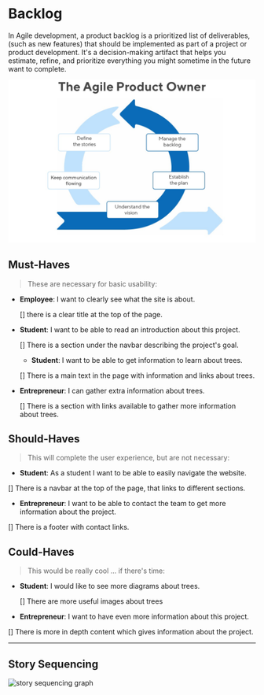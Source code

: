 # Backlog

In Agile development, a product backlog is a prioritized list of deliverables,
(such as new features) that should be implemented as part of a project
or product development.
It's a decision-making artifact that helps you estimate, refine,
and prioritize everything you might sometime in the future want to complete.

![agile](../images/agile.jpg)

## Must-Haves

> These are necessary for basic usability:

- **Employee**: I want to clearly  see what the site is about.

  [] there is a clear title at the top of the page.

- **Student**: I want to be able to read an introduction about this project.
  
  [] There is a section under the navbar describing the project's goal.

  - **Student**: I want to be able to get information to learn about trees.
  
  [] There is a main text in the page with information and links about trees.

- **Entrepreneur**: I can gather extra information about trees.
  
  [] There is a section with links available to gather more information about trees.

## Should-Haves

> This will complete the user experience, but are not necessary:

- **Student**: As a student I want to be able to easily navigate the website.
  
 [] There is a navbar at the top of the page, that links to different sections.

- **Entrepreneur**: I want to be able to contact the team to get more information
 about the project.
  
[] There is a footer with contact links.

## Could-Haves

> This would be really cool ... if there's time:

- **Student**: I would like to see more diagrams about trees.

  [] There are more useful images about trees

- **Entrepreneur**: I want to have even more information about this project.

[] There is more in depth content which gives information about the project.

---

## Story Sequencing

![story sequencing graph](./story-sequencing-graph.svg)
